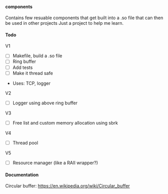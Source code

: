 #### components

Contains few resuable components that get built into a .so file that can then be used in other projects
Just a project to help me learn.

#### Todo

V1
 - [ ] Makefile, build a .so file
 - [ ] Ring buffer
 - [ ] Add tests
 - [ ] Make it thread safe
 - Uses: TCP, logger

V2
 - [ ] Logger using above ring buffer

V3
 - [ ] Free list and custom memory allocation using sbrk

V4
 - [ ] Thread pool

V5
 - [ ] Resource manager (like a RAII wrapper?)

#### Documentation

Circular buffer: https://en.wikipedia.org/wiki/Circular_buffer

